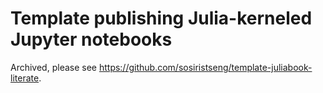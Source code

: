 # Template publishing Julia-kerneled Jupyter notebooks

Archived, please see <https://github.com/sosiristseng/template-juliabook-literate>.
